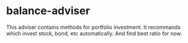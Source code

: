 # balance-adviser
This adviser contains methods for portfolio investment.
It recommands which invest stock, bond, etc automatically.
And find best ratio for now.
<br/><br/>

